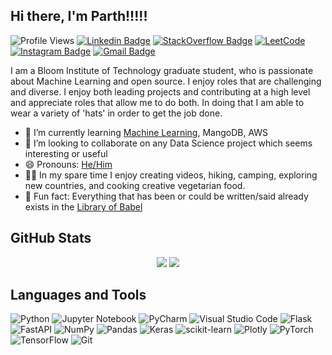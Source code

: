 ## Hi there, I'm Parth!!!!!

![Profile Views](https://komarev.com/ghpvc/?username=parthdakshini&color=blue)
[![Linkedin Badge](https://img.shields.io/badge/-Linkedin-0072b1?style=flat&logo=Linkedin&logoColor=white)](https://www.linkedin.com/in/parth-dakshini/ "Connect on LinkedIn")
[![StackOverflow Badge](https://img.shields.io/badge/-StackOverflow-FE7A16?style=flat&logo=Stack%20Overflow&logoColor=white&)](https://stackoverflow.com/users/1813896/parth-dakshini)
[![LeetCode](https://img.shields.io/badge/LeetCode-000000?style=flat&logo=LeetCode&logoColor=#d16c06)](https://leetcode.com/parthdakshini/)
[![Instagram Badge](https://img.shields.io/badge/-Instagram-C13584?style=flat&logo=Instagram&logoColor=white)](https://www.instagram.com/the_executer/)
[![Gmail Badge](https://img.shields.io/badge/-Gmail-c14438?style=flat&logo=Gmail&logoColor=white)](mailto:parthdakshini@gmail.com "Connect via Email")

I am a Bloom Institute of Technology graduate student, who is passionate about Machine Learning and open source. I enjoy roles that are challenging and diverse. I enjoy both leading projects and contributing at a high level and appreciate roles that allow me to do both. In doing that I am able to wear a variety of 'hats' in order to get the job done. 

- 🌱 I’m currently learning [Machine Learning](https://www.coursera.org/learn/machine-learning), MangoDB, AWS
- 👯 I’m looking to collaborate on any Data Science project which seems interesting or useful
- 😄 Pronouns: [He/Him](https://www.mypronouns.org/he-him)
- 🚴🏽 In my spare time I enjoy creating videos, hiking, camping, exploring new countries, and cooking creative vegetarian food. 
- 👾 Fun fact: Everything that has been or could be written/said already exists in the [Library of Babel](https://libraryofbabel.info/)

## GitHub Stats
<p align = "center">
  <img src = "https://github-readme-stats.vercel.app/api?username=parthdakshini&show_icons=true&theme=radical&line_height=33">
  <img src = "https://github-readme-streak-stats.herokuapp.com/?user=parthdakshini&theme=blue-green)](https://github.com/rodricobsanchez/github-readme-streak-stats)">
</p>

## Languages and Tools

  ![Python](https://img.shields.io/badge/python-3670A0?style=for-the-badge&logo=python&logoColor=ffdd54)
  ![Jupyter Notebook](https://img.shields.io/badge/jupyter-%23FA0F00.svg?style=for-the-badge&logo=jupyter&logoColor=white)
  ![PyCharm](https://img.shields.io/badge/pycharm-143?style=for-the-badge&logo=pycharm&logoColor=black&color=black&labelColor=green)
  ![Visual Studio Code](https://img.shields.io/badge/Visual%20Studio%20Code-0078d7.svg?style=for-the-badge&logo=visual-studio-code&logoColor=white)
  ![Flask](https://img.shields.io/badge/flask-%23000.svg?style=for-the-badge&logo=flask&logoColor=white)
  ![FastAPI](https://img.shields.io/badge/FastAPI-005571?style=for-the-badge&logo=fastapi)
  ![NumPy](https://img.shields.io/badge/numpy-%23013243.svg?style=for-the-badge&logo=numpy&logoColor=white)
  ![Pandas](https://img.shields.io/badge/pandas-%23150458.svg?style=for-the-badge&logo=pandas&logoColor=white)
  ![Keras](https://img.shields.io/badge/Keras-%23D00000.svg?style=for-the-badge&logo=Keras&logoColor=white)
  ![scikit-learn](https://img.shields.io/badge/scikit--learn-%23F7931E.svg?style=for-the-badge&logo=scikit-learn&logoColor=white)
  ![Plotly](https://img.shields.io/badge/Plotly-%233F4F75.svg?style=for-the-badge&logo=plotly&logoColor=white)
  ![PyTorch](https://img.shields.io/badge/PyTorch-%23EE4C2C.svg?style=for-the-badge&logo=PyTorch&logoColor=white)
  ![TensorFlow](https://img.shields.io/badge/TensorFlow-%23FF6F00.svg?style=for-the-badge&logo=TensorFlow&logoColor=white)
  ![Git](https://img.shields.io/badge/git-%23F05033.svg?style=for-the-badge&logo=git&logoColor=white)
